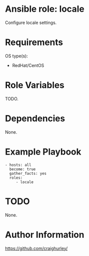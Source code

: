 # Ansible role: locale

Configure locale settings.

# Requirements

OS type(s):
- RedHat/CentOS

# Role Variables

TODO.

# Dependencies

None.

# Example Playbook

    - hosts: all
      become: true
      gather_facts: yes
      roles:
         - locale

# TODO

None.

# Author Information

https://github.com/craighurley/
